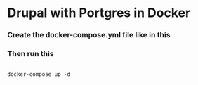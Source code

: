 <h1>Drupal with Portgres in Docker</h1>

<h3>Create the docker-compose.yml file like in this</h3>

<h3>Then run this</h3>
<code>
docker-compose up -d
</code>
